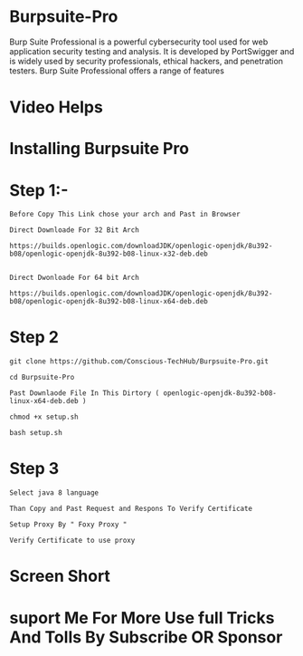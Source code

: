 # Burpsuite-Pro
Burp Suite Professional is a powerful cybersecurity tool used for web application security testing and analysis. It is developed by PortSwigger and is widely used by security professionals, ethical hackers, and penetration testers. Burp Suite Professional offers a range of features


# Video Helps 


# Installing Burpsuite Pro

# Step 1:-
    Before Copy This Link chose your arch and Past in Browser 

    Direct Downloade For 32 Bit Arch

    https://builds.openlogic.com/downloadJDK/openlogic-openjdk/8u392-b08/openlogic-openjdk-8u392-b08-linux-x32-deb.deb

    
    Direct Dwonloade For 64 bit Arch

    https://builds.openlogic.com/downloadJDK/openlogic-openjdk/8u392-b08/openlogic-openjdk-8u392-b08-linux-x64-deb.deb

    
    
# Step 2

    git clone https://github.com/Conscious-TechHub/Burpsuite-Pro.git

    cd Burpsuite-Pro
     
    Past Downlaode File In This Dirtory ( openlogic-openjdk-8u392-b08-linux-x64-deb.deb )
    
    chmod +x setup.sh
    
    bash setup.sh
    
# Step 3

    Select java 8 language
    
    Than Copy and Past Request and Respons To Verify Certificate

    Setup Proxy By " Foxy Proxy "

    Verify Certificate to use proxy 

# Screen Short 








# suport Me For More Use full Tricks And Tolls By Subscribe OR Sponsor
